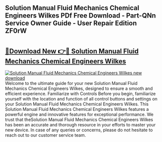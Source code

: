 ## Solution Manual Fluid Mechanics Chemical Engineers Wilkes PDf Free Download - Part-QNn Service Owner Guide - User Repair Edition ZF0rW

# <h2><a href="http://bc67990.oget.top/?id=Solution+Manual+Fluid+Mechanics+Chemical+Engineers+Wilkes">🔗Download New 👉🔴 Solution Manual Fluid Mechanics Chemical Engineers Wilkes</a></h2>

[![Solution Manual Fluid Mechanics Chemical Engineers Wilkes new download](https://i.imgur.com/5g1atiW.png)](http://bc67990.oget.top/?id=Solution+Manual+Fluid+Mechanics+Chemical+Engineers+Wilkes)
Welcome to the ultimate guide for your new Solution Manual Fluid Mechanics Chemical Engineers Wilkes, designed to ensure a smooth and efficient experience. Familiarize with Controls Before you begin, familiarize yourself with the location and function of all control buttons and settings on your Solution Manual Fluid Mechanics Chemical Engineers Wilkes. This Solution Manual Fluid Mechanics Chemical Engineers Wilkes features a powerful engine and innovative features for exceptional performance. We trust that theSolution Manual Fluid Mechanics Chemical Engineers Wilkes has been an accurate and thorough resource in your efforts to master your new device. In case of any queries or concerns, please do not hesitate to reach out to our customer service team.
